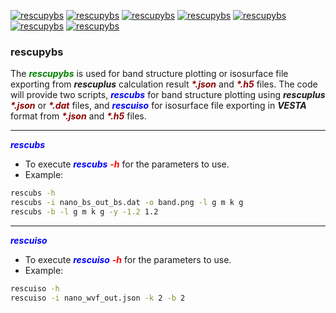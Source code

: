 [![rescupybs](https://img.shields.io/pypi/v/rescupybs?style=flat-square)](https://pypi.org/project/rescupybs/)
[![rescupybs](https://img.shields.io/pypi/pyversions/rescupybs?style=flat-square)](https://pypi.org/project/rescupybs/)
[![rescupybs](https://img.shields.io/pypi/l/rescupybs?style=flat-square)](https://pypi.org/project/rescupybs/)
[![rescupybs](https://img.shields.io/pypi/dm/rescupybs?style=flat-square)](https://pypi.org/project/rescupybs/)
[![rescupybs](https://img.shields.io/pypi/wheel/rescupybs?style=flat-square)](https://pypi.org/project/rescupybs/)
[![rescupybs](https://img.shields.io/github/last-commit/lkccrr/rescupybs?style=flat-square)](https://github.com/lkccrr/rescupybs)
[![rescupybs](https://img.shields.io/github/release-date/lkccrr/rescupybs?style=flat-square)](https://github.com/lkccrr/rescupybs)

### rescupybs

The <b style="color:green;"><i>rescupybs</b></i> is used for band structure plotting or isosurface file exporting from ***rescuplus*** calculation result <b style="color:darkred;"><i>\*.json</b></i> and <b style="color:darkred;"><i>\*.h5</b></i> files. The code will provide two scripts, <b style="color:blue;"><i>rescubs</b></i> for band structure plotting using ***rescuplus*** <b style="color:darkred;"><i>\*.json</b></i> or <b style="color:darkred;"><i>\*.dat</b></i> files, and <b style="color:blue;"><i>rescuiso</b></i> for isosurface file exporting in ***VESTA*** format from <b style="color:darkred;"><i>\*.json</b></i> and <b style="color:darkred;"><i>\*.h5</b></i> files.
***
<b style="color:blue;"><i>rescubs</b></i>
* To execute <b style="color:blue;"><i>rescubs</b></i> <b style="color:red;"><i>\-h</b></i> for the parameters to use.
* Example:
```bash
rescubs -h
rescubs -i nano_bs_out_bs.dat -o band.png -l g m k g
rescubs -b -l g m k g -y -1.2 1.2
```
***
<b style="color:blue;"><i>rescuiso</b></i>
* To execute <b style="color:blue;"><i>rescuiso</b></i> <b style="color:red;"><i>\-h</b></i> for the parameters to use.
* Example:
```bash
rescuiso -h
rescuiso -i nano_wvf_out.json -k 2 -b 2
```
 
